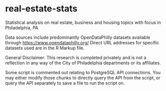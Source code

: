 # real-estate-stats
Statistical analysis on real estate, business and housing topics with focus in Philadelphia, PA

Data sources include predominantly OpenDataPhilly datasets available through https://www.opendataphilly.org/
Direct URL addresses for specific datasets used are in the R Markup file.

General Disclaimer: This research is completed privately and is not a reflection in any way of the City of Philadelphia departments or its affiliates.

Some script is commented out relating to PostgreSQL API connections. 
You may either modify those chunks to directly query the API from the script, or query the API separately to save a file to run the script on.
